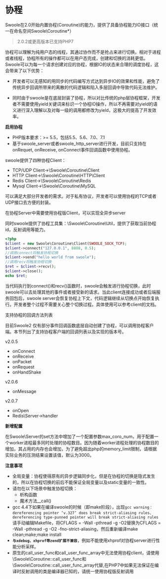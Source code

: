 # 协程
Swoole在2.0开始内置协程(Coroutine)的能力，提供了具备协程能力IO接口（统一在命名空间Swoole\Coroutine\*）

>2.0.2或更高版本已支持PHP7

协程可以理解为纯用户态的线程，其通过协作而不是抢占来进行切换。相对于进程或者线程，协程所有的操作都可以在用户态完成，创建和切换的消耗更低。Swoole可以为每一个请求创建对应的协程，根据IO的状态来合理的调度协程，这会带来了以下优势：

* 开发者可以无感知的用同步的代码编写方式达到异步IO的效果和性能，避免了传统异步回调所带来的离散的代码逻辑和陷入多层回调中导致代码无法维护。

* 同时由于swoole是在底层封装了协程，所以对比传统的php层协程框架，开发者不需要使用yield关键词来标识一个协程IO操作，所以不再需要对yield的语义进行深入理解以及对每一级的调用都修改为yield，这极大的提高了开发效率。

**启用协程**

* PHP版本要求：>= 5.5，包括5.5、5.6、7.0、7.1
* 基于swoole_server或者swoole_http_server进行开发，目前只支持在onRequet, onReceive, onConnect事件回调函数中使用协程。

swoole提供了四种协程Client：

* TCP/UDP Client->\Swoole\Coroutine\Client  
* HTTP Client->\Swoole\Coroutine\HTTP\Client  
* Redis Client->\Swoole\Coroutine\Redis
* Mysql Client->\Swoole\Coroutine\MySQL

可以满足大部分开发者的需求。对于私有协议，开发者可以使用协程的TCP或者UDP接口去方便的封装。

在协程Server中需要使用协程版Client，可以实现全异步server

同时swoole提供了协程工具集：\Swoole\Coroutine\Util，提供了获取当前协程id，反射调用等能力。
```php
<?php
$client = new Swoole\Coroutine\Client(SWOOLE_SOCK_TCP);
$client->connect("127.0.0.1", 8888, 0.5);
//调用connect将触发协程切换
$client->send("hello world from swoole");
//调用recv将触发协程切换
$ret = $client->recv();
$client->close();
echo $ret;
```
当代码执行到connect()和recv()函数时，swoole会触发进行协程切换，此时swoole可以去处理其他的事件或者接受新的请求。当此client连接成功或者后端服务回包后，swoole server会恢复协程上下文，代码逻辑继续从切换点开始恢复执行。开发者整个过程不需要关心整个切换过程。具体使用可以参考client的文档。

支持协程的回调方法列表 

目前Swoole2 仅有部分事件回调函数底层自动创建了协程，可以调用协程客户端。本节列出了支持协程客户端的回调列表以及实现的版本号。

v2.0.5  

* onConnect  
* onReceive  
* onPacket  
* onRequest  
* onHandShake  

v2.0.6  

* onMessage  

v2.0.7  

* onOpen  
* Redis\Server->handler

**新增配置**

在Swoole\Server的set方法中增加了一个配置参数max_coro_num，用于配置一个worker进程最多同时处理的协程数目。因为随着worker进程处理的协程数目的增加，其占用的内存也会增加，为了避免超出php的memory_limit限制，请根据实际业务的压测结果设置该值，默认为3000。



**注意事项**

* 全局变量：协程使得原有的异步逻辑同步化，但是在协程的切换是隐式发生的，所以在协程切换的前后不能保证全局变量以及static变量的一致性。
* 请勿在以下场景中触发协程切换：
    * 析构函数
    * 魔术方法__call()
* gcc 4.4下如果在编译swoole的时候（即make阶段），出现```gcc warning： dereferencing pointer ‘v.327’ does break strict-aliasing rules、 dereferencing type-punned pointer will break strict-aliasing rules``` 请手动编辑Makefile，将CFLAGS = -Wall -pthread -g -O2替换为CFLAGS = -Wall -pthread -g -O2 -fno-strict-aliasing，然后重新编译make clean;make;make install
* **`与xdebug、xhprof等zend扩展不兼容`**，例如不能使用xhprof对协程server进行性能分析采样。
* 原生的call_user_func和call_user_func_array中无法使用协程client，请使用\Swoole\Coroutine::call_user_func和\Swoole\Coroutine::call_user_func_array代替,在PHP7中如果无法保证在编译时反射调用的类是编译器已知的，请统一使用协程版反射调用